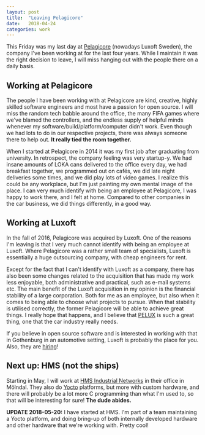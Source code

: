 ```yaml
---
layout: post
title:  "Leaving Pelagicore"
date:   2018-04-24
categories: work
---
```


This Friday was my last day at [Pelagicore](http://pelagicore.com) (nowadays Luxoft Sweden), the
company I've been working at for the last four years. While I maintain it was the right decision to
leave, I will miss hanging out with the people there on a daily basis.

## Working at Pelagicore

The people I have been working with at Pelagicore are kind, creative, highly skilled
software engineers and most have a passion for open source. I will miss the random tech babble
around the office, the many FIFA games where we've blamed the controllers, and the endless supply of
helpful minds whenever my software/build/platform/computer didn't work. Even though we had lots to
do in our respective projects, there was always someone there to help out. **It really tied the room
together.**

When I started at Pelagicore in 2014 it was my first job after graduating from university. In
retrospect, the company feeling was very startup-y. We had insane amounts of LOKA cans delivered to
the office every day, we had breakfast together, we programmed out on cafés, we did late night
deliveries some times, and we did play lots of video games. I realize this could be any workplace,
but I'm just painting my own mental image of the place. I can very much identify with being an
employee at Pelagicore, I was happy to work there, and I felt at home. Compared to other companies
in the car business, we did things differently, in a good way.

## Working at Luxoft

In the fall of 2016, Pelagicore was acquired by Luxoft. One of the reasons I'm leaving is that I
very much cannot identify with being an employee at Luxoft. Where Pelagicore was a rather small team
of specialists, Luxoft is essentially a huge outsourcing company, with cheap engineers for rent.

Except for the fact that I can't identify with Luxoft as a company, there has also been some changes
related to the acquisition that has made my work less enjoyable, both administrative and practical,
such as e-mail systems etc. The main benefit of the Luxoft acquisition in my opinion is the
financial stability of a large corporation. Both for me as an employee, but also when it comes to
being able to choose what projects to pursue. When that stability is utilised correctly, the former
Pelagicore will be able to achieve great things. I really hope that happens, and I believe that
[PELUX](http://pelux.io) is such a great thing, one that the car industry really needs.

If you believe in open source software and is interested in working with that in Gothenburg in an
automotive setting, Luxoft is probably the place for you. Also, they are
[hiring](https://career.luxoft.com/automotive/)!

## Next up: HMS (not the ships)

Starting in May, I will work at [HMS Industrial Networks](https://www.hms-networks.com/) in their
office in Mölndal. They also do [Yocto](http://yoctoproject.org/) platforms, but more with custom
hardware, and there will probably be a lot more C programming than what I'm used to, so that will be
interesting for sure! **The dude abides.**

**UPDATE 2018-05-20:** I have started at HMS. I'm part of a team maintaining a Yocto platform, and
doing bring-up of both internally developed hardware and other hardware that we're working with.
Pretty cool!
